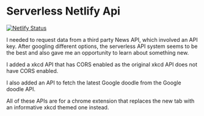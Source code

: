 # Serverless Netlify Api
[![Netlify Status](https://api.netlify.com/api/v1/badges/49a3f22f-9f5a-4fb7-94d0-a9f927a7a69e/deploy-status)](https://app.netlify.com/sites/panda-serverless-api/deploys)

I needed to request data from a third party News API, which involved an API key. After googling different options, the serverless API system seems to be the best and also gave me an opportunity to learn about something new.

I added a xkcd API that has CORS enabled as the original xkcd API does not have CORS enabled.

I also added an API to fetch the latest Google doodle from the Google doodle API.

All of these APIs are for a chrome extension that replaces the new tab with an informative xkcd themed one instead. 